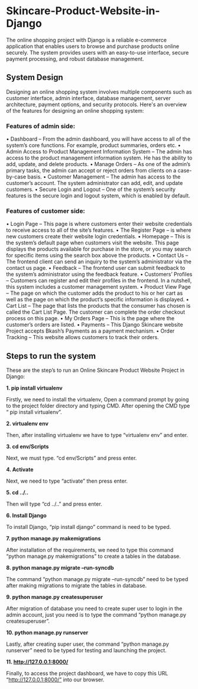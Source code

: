 # Skincare-Product-Website-in-Django
The online shopping project with Django is a reliable e-commerce application that enables users to browse and purchase products online securely. The system provides users with an easy-to-use interface, secure payment processing, and robust database management.
## System Design
Designing an online shopping system involves multiple components such as customer interface, admin interface, database management, server architecture, payment options, and security protocols.
Here's an overview of the features for designing an online shopping system:
### Features of admin side:
•	Dashboard – From the admin dashboard, you will have access to all of the system’s core functions. For example, product summaries, orders etc.
•	Admin Access to Product Management Information System – The admin has access to the product management information system. He has the ability to add, update, and delete products.
•	Manage Orders – As one of the admin’s primary tasks, the admin can accept or reject orders from clients on a case-by-case basis.
•	Customer Management – The admin has access to the customer’s account. The system administrator can add, edit, and update customers.
•	Secure Login and Logout – One of the system’s security features is the secure login and logout system, which is enabled by default.

### Features of customer side:
•	Login Page – This page is where customers enter their website credentials to receive access to all of the site’s features.
•	The Register Page – is where new customers create their website login credentials.
•	Homepage – This is the system’s default page when customers visit the website. This page displays the products available for purchase in the store, or you may search for specific items using the search box above the products.
•	Contact Us – The frontend client can send an inquiry to the system’s administrator via the contact us page.
•	Feedback – The frontend user can submit feedback to the system’s administrator using the feedback feature.
•	Customers’ Profiles – Customers can register and edit their profiles in the frontend. In a nutshell, this system includes a customer management system.
•	Product View Page – The page on which the customer adds the product to his or her cart as well as the page on which the product’s specific information is displayed.
•	Cart List – The page that lists the products that the consumer has chosen is called the Cart List Page. The customer can complete the order checkout process on this page.
•	My Orders Page – This is the page where the customer’s orders are listed.
•	Payments – This Django Skincare website Project accepts Bkash’s Payments as a payment mechanism.
•	Order Tracking – This website allows customers to track their orders.

## Steps to run the system
These are the step’s to run an Online Skincare Product Website Project in Django:

**1.	pip install virtualenv**

Firstly, we need to install the virtualenv, Open a command prompt by going to the project folder directory and typing CMD. After opening the CMD type “ pip install virtualenv”.

**2.	virtualenv env**

Then, after installing virtualenv we have to type “virtualenv env” and enter.

**3.	cd env/Scripts**

Next, we must type. “cd env/Scripts” and press enter.

**4.	Activate**

Next, we need to type “activate” then press enter.

**5.	cd ../..**

Then will type “cd ../..” and press enter.

**6.	Install Django**

To install Django, “pip install django” command is need to be typed.

**7.	python manage.py makemigrations**

After installation of  the requirements, we need to type this command “python manage.py makemigrations” to create a tables in the database.

**8.	python manage.py migrate –run-syncdb**

The command “python manage.py migrate –run-syncdb” need to be typed after making migrations to migrate the tables in database.

**9.	python manage.py createsuperuser**

After migration of database you need to create super user to login in the admin account, just you need is to type the command “python manage.py createsuperuser”.

**10.	python manage.py runserver**

Lastly, after creating super user, the command “python manage.py runserver” need to be typed for testing and launching the project.

**11.	http://127.0.0.1:8000/**

Finally, to access the project dashboard, we have to copy this URL “http://127.0.0.1:8000/” into our browser.
